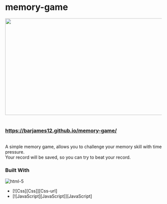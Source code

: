 # memory-game


<div align="center">
  <img width="600" height="310" src="https://user-images.githubusercontent.com/84085280/187908628-1b500316-a458-4bae-98f5-d3697807a425.gif">
</div>
</br>

### https://barjames12.github.io/memory-game/
</br>
A simple memory game, allows you to challenge your memory skill with time pressure. </br>
Your record will be saved, so you can try to beat your record. </br>

### Built With
![html-5](https://user-images.githubusercontent.com/84085280/187910769-1412dc99-5ad2-4552-9104-aa27090e44cf.png)
* [![Css][Css]][Css-url]
* [![JavaScript][JavaScript]][JavaScript]




